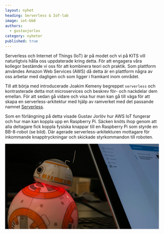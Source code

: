 ```yaml
---
layout: nyhet
heading: Serverless & IoT-lab
image: iot-bb8
authors:
  - gustavjorlov
category: nyheter
published: true
---
```


Serverless och Internet of Things (IoT) är på modet och vi på KITS vill naturligtvis hålla oss uppdaterade kring detta. För att engagera våra kollegor bestämde vi oss för att kombinera teori och praktik. Som plattform användes Amazon Web Services (AWS) då detta är en plattform några av oss arbetar med dagligen och som ligger i framkant inom området.

Till att börja med introducerade Joakim Kemeny begreppet `serverless` och kontrasterade detta mot microservices och beskrev för- och nackdelar dem emellan. För att sedan gå vidare och visa hur man kan gå till väga för att skapa en serverless-arkitektur med hjälp av ramverket med det passande namnet [Serverless](https://serverless.com).

Som en förlängning på detta visade Gustav Jorlöv hur AWS IoT fungerar och hur man kan koppla upp en Raspberry Pi. Säcken knöts ihop genom att alla deltagare fick koppla fysiska knappar till en Raspberry Pi som styrde en BB-8-robot (se bild). Där agerade serverless-arkitekturen mottagare för inkommande knapptryckningar och skickade styrkommandon till roboten.

![](/images/nyheter/iot-bb8.jpg)
